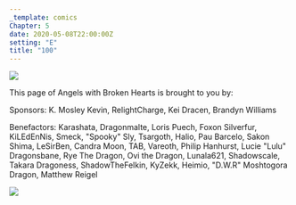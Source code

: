 ```yaml
---
_template: comics
Chapter: 5
date: 2020-05-08T22:00:00Z
setting: "E"
title: "100"
---
```


![](</uploads/D 14.png>)

This page of Angels with Broken Hearts is brought to you by:

Sponsors: K. Mosley Kevin, RelightCharge, Kei Dracen, Brandyn Williams

Benefactors: Karashata, Dragonmalte, Loris Puech, Foxon Silverfur, KiLEdEnNis, Smeck, "Spooky" Sly, Tsargoth, Halio, Pau Barcelo, Sakon Shima, LeSirBen, Candra Moon, TAB, Vareoth, Philip Hanhurst, Lucie "Lulu" Dragonsbane, Rye The Dragon, Ovi the Dragon, Lunala621, Shadowscale, Takara Dragoness, ShadowTheFelkin, KyZekk, Heimio, "D.W.R" Moshtogora Dragon, Matthew Reigel

[![](/uploads/patreon-banner-1.jpg)](http://patreon.com/mbsaunders)

